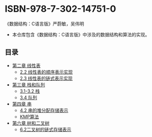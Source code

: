 # ISBN-978-7-302-14751-0
《数据结构：C语言版》严蔚敏，吴伟明

* 本仓库包含《数据结构：C语言版》中涉及的数据结构和算法的实现。

## 目录

* [第二章 线性表](https://github.com/HIbian/ISBN-978-7-302-14751-0/tree/master/Chapter2%20%E7%BA%BF%E6%80%A7%E8%A1%A8)
  * [2.2 线性表的顺序表示实现](https://github.com/HIbian/ISBN-978-7-302-14751-0/tree/master/Chapter2%20%E7%BA%BF%E6%80%A7%E8%A1%A8/2.2%E7%BA%BF%E6%80%A7%E8%A1%A8%E7%9A%84%E9%A1%BA%E5%BA%8F%E8%A1%A8%E7%A4%BA%E5%AE%9E%E7%8E%B0)
  * [2.3 线性表的链式表示实现](https://github.com/HIbian/ISBN-978-7-302-14751-0/tree/master/Chapter2%20%E7%BA%BF%E6%80%A7%E8%A1%A8/2.3%20%E7%BA%BF%E6%80%A7%E8%A1%A8%E9%93%BE%E5%BC%8F%E8%A1%A8%E5%AE%9E%E7%8E%B0)
* [第三章 栈和队列](https://github.com/HIbian/ISBN-978-7-302-14751-0/tree/master/Chapter3%20%E6%A0%88%E5%92%8C%E9%98%9F%E5%88%97)
  * [3.1-3.2 栈](https://github.com/HIbian/ISBN-978-7-302-14751-0/tree/master/Chapter3%20%E6%A0%88%E5%92%8C%E9%98%9F%E5%88%97/3.1-3.2%E6%A0%88)
  * [3.4 队列](https://github.com/HIbian/ISBN-978-7-302-14751-0/tree/master/Chapter3%20%E6%A0%88%E5%92%8C%E9%98%9F%E5%88%97/3.4%E9%98%9F%E5%88%97)
* [第四章 串](https://github.com/HIbian/ISBN-978-7-302-14751-0/tree/master/Chapter4%20%E4%B8%B2/4.2%20%E4%B8%B2%E7%9A%84%E5%A0%86%E5%88%86%E9%85%8D%E5%AD%98%E5%82%A8%E8%A1%A8%E7%A4%BA)
  * [4.2 串的堆分配存储表示](https://github.com/HIbian/ISBN-978-7-302-14751-0/tree/master/Chapter4%20%E4%B8%B2/4.2%20%E4%B8%B2%E7%9A%84%E5%A0%86%E5%88%86%E9%85%8D%E5%AD%98%E5%82%A8%E8%A1%A8%E7%A4%BA)
  * [KMP算法](https://github.com/HIbian/ISBN-978-7-302-14751-0/blob/72340dff1c35851694ad3903be346730a1117dc1/Chapter4%20%E4%B8%B2/4.2%20%E4%B8%B2%E7%9A%84%E5%A0%86%E5%88%86%E9%85%8D%E5%AD%98%E5%82%A8%E8%A1%A8%E7%A4%BA/MyString.c#L194)
* [第六章 树和二叉树](https://github.com/HIbian/ISBN-978-7-302-14751-0/tree/master/Chapter6%20%E6%A0%91%E5%92%8C%E4%BA%8C%E5%8F%89%E6%A0%91)
  * [6.2二叉树的链式存储表示](https://github.com/HIbian/ISBN-978-7-302-14751-0/tree/master/Chapter6%20%E6%A0%91%E5%92%8C%E4%BA%8C%E5%8F%89%E6%A0%91/6.2%20%E4%BA%8C%E5%8F%89%E6%A0%91%E7%9A%84%E9%93%BE%E5%BC%8F%E5%AD%98%E5%82%A8)
